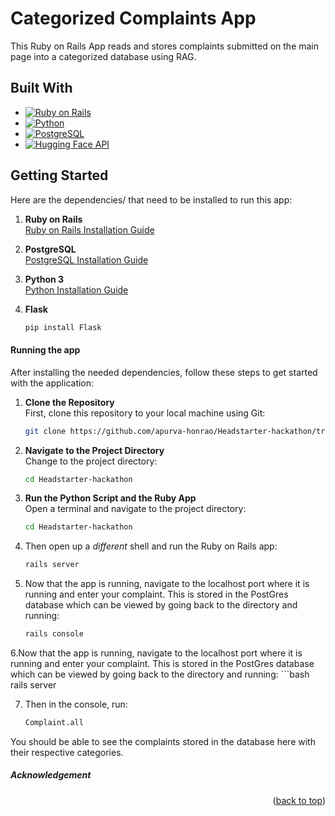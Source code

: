 # Categorized Complaints App

This Ruby on Rails App reads and stores complaints submitted on the main page into a categorized database using RAG.

## Built With

* [![Ruby on Rails][Ruby-on-Rails]][Ruby-on-Rails-url]
* [![Python][Python.org]][Python-url]
* [![PostgreSQL][PostgreSQL.org]][PostgreSQL-url]
* [![Hugging Face API][Hugging-Face]][Hugging-Face-url]

## Getting Started

Here are the dependencies/ that need to be installed to run this app:

1. **Ruby on Rails**   
   [Ruby on Rails Installation Guide](https://guides.rubyonrails.org/getting_started.html#installing-rails)
   
2. **PostgreSQL**  
   [PostgreSQL Installation Guide](https://www.postgresql.org/download/)
   
3. **Python 3**  
   [Python Installation Guide](https://www.python.org/downloads/)
   
4. **Flask**  
   ```bash
   pip install Flask

#### Running the app

After installing the needed dependencies, follow these steps to get started with the application:

1. **Clone the Repository**  
   First, clone this repository to your local machine using Git:
   ```bash
   git clone https://github.com/apurva-honrao/Headstarter-hackathon/tree/master


2. **Navigate to the Project Directory**  
   Change to the project directory:
   ```bash
   cd Headstarter-hackathon

3. **Run the Python Script and the Ruby App**  
   Open a terminal and navigate to the project directory:
   ```bash
   cd Headstarter-hackathon

   
4. Then open up a *different* shell and run the Ruby on Rails app:
   ```bash
   rails server

5. Now that the app is running, navigate to the localhost port where it is running and enter your complaint.
This is stored in the PostGres database which can be viewed by going back to the directory and running:
   ```bash
   rails console

6.Now that the app is running, navigate to the localhost port where it is running and enter your complaint.
This is stored in the PostGres database which can be viewed by going back to the directory and running:
    ```bash
   rails server

7. Then in the console, run:
   ```bash
   Complaint.all

You should be able to see the complaints stored in the database here with their respective categories.

##### Acknowledgement



<p align="right">(<a href="#readme-top">back to top</a>)</p>

<!--Markdown Links-->
[Ruby-on-Rails]: https://img.shields.io/badge/Ruby_on_Rails-CC0000?style=for-the-badge&logo=ruby-on-rails&logoColor=white
[Ruby-on-Rails-url]: https://rubyonrails.org/

[Python.org]: https://img.shields.io/badge/Python-3776AB?style=for-the-badge&logo=python&logoColor=white
[Python-url]: https://www.python.org/

[PostgreSQL.org]: https://img.shields.io/badge/PostgreSQL-316192?style=for-the-badge&logo=postgresql&logoColor=white
[PostgreSQL-url]: https://www.postgresql.org/

[Hugging-Face]: https://img.shields.io/badge/Hugging_Face-FFBF00?style=for-the-badge&logo=huggingface&logoColor=white
[Hugging-Face-url]: https://huggingface.co/
